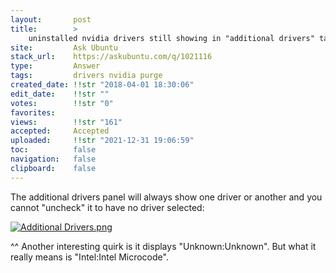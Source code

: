 ```yaml
---
layout:       post
title:        >
    uninstalled nvidia drivers still showing in "additional drivers" tab
site:         Ask Ubuntu
stack_url:    https://askubuntu.com/q/1021116
type:         Answer
tags:         drivers nvidia purge
created_date: !!str "2018-04-01 18:30:06"
edit_date:    !!str ""
votes:        !!str "0"
favorites:    
views:        !!str "161"
accepted:     Accepted
uploaded:     !!str "2021-12-31 19:06:59"
toc:          false
navigation:   false
clipboard:    false
---
```


The additional drivers panel will always show one driver or another and you cannot "uncheck" it to have no driver selected:

[![Additional Drivers.png][1]][1]

^^ Another interesting quirk is it displays "Unknown:Unknown". But what it really means is "Intel:Intel Microcode".

  [1]: https://i.stack.imgur.com/Z1MOm.png
